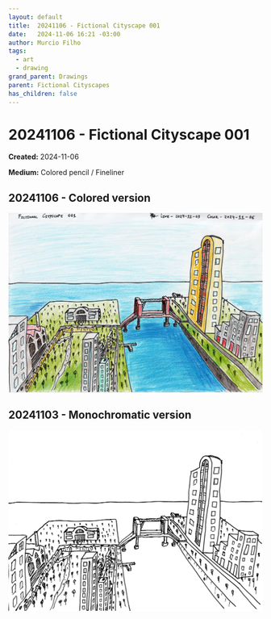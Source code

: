 ```yaml
---
layout: default
title:  20241106 - Fictional Cityscape 001
date:   2024-11-06 16:21 -03:00
author: Murcio Filho
tags:
  - art
  - drawing
grand_parent: Drawings
parent: Fictional Cityscapes
has_children: false
---
```


# 20241106 - Fictional Cityscape 001

**Created:** 2024-11-06

**Medium:** Colored pencil / Fineliner

## 20241106 - Colored version

![Colored pencil version](/assets/drawings/fictional_cityscapes/20241106-Fictional_Cityscape_001_Color.jpg)

## 20241103 - Monochromatic version

![Line version](/assets/drawings/fictional_cityscapes/20241103-Fictional_Cityscape_001_Line.png)

